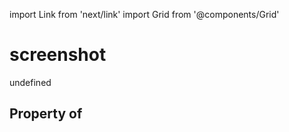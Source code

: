 import Link from 'next/link'
import Grid from '@components/Grid'

# screenshot

undefined

## Property of




